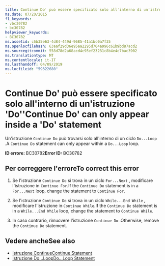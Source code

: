 ```yaml
---
title: Continue Do' può essere specificato solo all'interno di un'istruzione 'Do'
ms.date: 07/20/2015
f1_keywords:
- vbc30782
- bc30782
helpviewer_keywords:
- BC30782
ms.assetid: c6b35e63-4d84-449d-9685-41a1bc0a7f35
ms.openlocfilehash: 63aaf29d36e95aa2295d704a996c61b9bd87acd2
ms.sourcegitcommit: 558d78d2a68acd4c95ef23231c8b4e4c7bac3902
ms.translationtype: MT
ms.contentlocale: it-IT
ms.lasthandoff: 04/09/2019
ms.locfileid: "59322680"
---
```

# <a name="continue-do-can-only-appear-inside-a-do-statement"></a><span data-ttu-id="6c383-102">Continue Do' può essere specificato solo all'interno di un'istruzione 'Do'</span><span class="sxs-lookup"><span data-stu-id="6c383-102">'Continue Do' can only appear inside a 'Do' statement</span></span>
<span data-ttu-id="6c383-103">Un'istruzione `Continue Do` può trovarsi solo all'interno di un ciclo `Do...Loop` .</span><span class="sxs-lookup"><span data-stu-id="6c383-103">A `Continue Do` statement can only appear within a `Do...Loop` loop.</span></span>  
  
 <span data-ttu-id="6c383-104">**ID errore:** BC30782</span><span class="sxs-lookup"><span data-stu-id="6c383-104">**Error ID:** BC30782</span></span>  
  
## <a name="to-correct-this-error"></a><span data-ttu-id="6c383-105">Per correggere l'errore</span><span class="sxs-lookup"><span data-stu-id="6c383-105">To correct this error</span></span>  
  
1. <span data-ttu-id="6c383-106">Se l'istruzione `Continue Do` si trova in un ciclo `For...Next` , modificare l'istruzione in `Continue For`.</span><span class="sxs-lookup"><span data-stu-id="6c383-106">If the `Continue Do` statement is in a `For...Next` loop, change the statement to `Continue For`.</span></span>  
  
2. <span data-ttu-id="6c383-107">Se l'istruzione `Continue Do` si trova in un ciclo `While...End While` , modificare l'istruzione in `Continue While`.</span><span class="sxs-lookup"><span data-stu-id="6c383-107">If the `Continue Do` statement is in a `While...End While` loop, change the statement to `Continue While`.</span></span>  
  
3. <span data-ttu-id="6c383-108">In caso contrario, rimuovere l'istruzione `Continue Do` .</span><span class="sxs-lookup"><span data-stu-id="6c383-108">Otherwise, remove the `Continue Do` statement.</span></span>  
  
## <a name="see-also"></a><span data-ttu-id="6c383-109">Vedere anche</span><span class="sxs-lookup"><span data-stu-id="6c383-109">See also</span></span>

- [<span data-ttu-id="6c383-110">Istruzione Continue</span><span class="sxs-lookup"><span data-stu-id="6c383-110">Continue Statement</span></span>](../../visual-basic/language-reference/statements/continue-statement.md)
- [<span data-ttu-id="6c383-111">Istruzione Do...Loop</span><span class="sxs-lookup"><span data-stu-id="6c383-111">Do...Loop Statement</span></span>](../../visual-basic/language-reference/statements/do-loop-statement.md)
